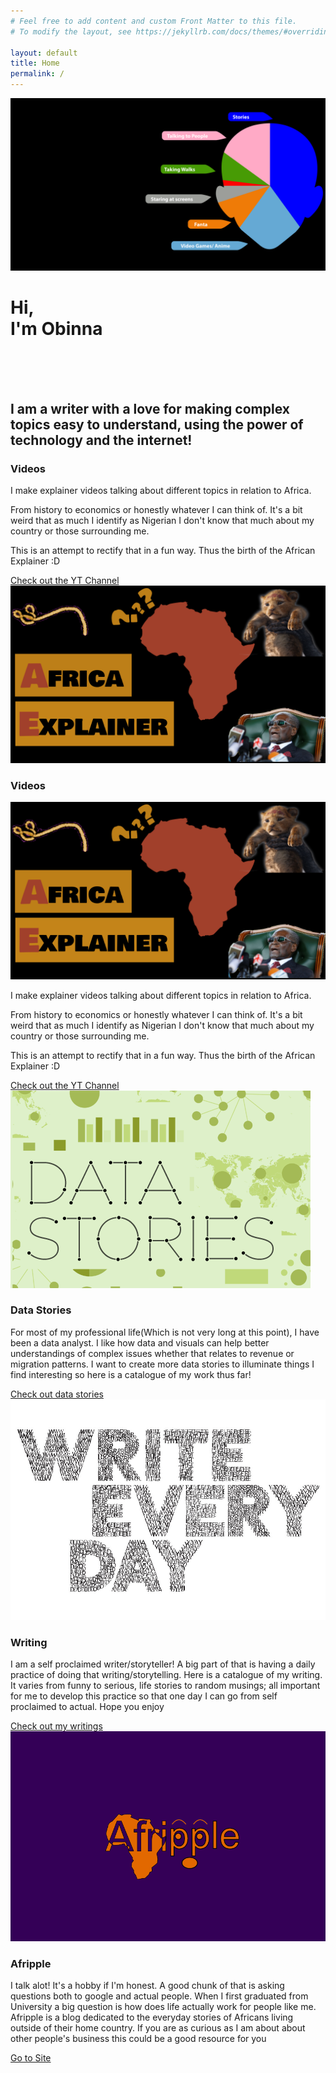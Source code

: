 ```yaml
---
# Feel free to add content and custom Front Matter to this file.
# To modify the layout, see https://jekyllrb.com/docs/themes/#overriding-theme-defaults

layout: default
title: Home
permalink: /
---
```

<div class="container" style="max-width: 100%; padding: 0;">
  <img class="banner-img" src="assets/face chart.png" alt="Obinna_mic">
  <h1 class="p-screen-title page-title centered">Hi,<br>I'm Obinna</h1>
</div>
<br>
<br>
<br>
<h2 class="p-screen-page-header page-header">I am a writer with a love for making complex topics easy to understand, using the power of technology and the internet!</h2>

<div class="desktop flex-container">
<div class="flex-2 flex-child">
<h3 class="box-header">Videos</h3>

<p>I make explainer videos talking about different topics in relation to Africa.</p>
<p>From history to economics or honestly whatever I can think of. It's a bit weird that as much I identify as Nigerian I don't know that much about my country or those surrounding me.</p>
<p>This is an attempt to rectify that in a fun way. Thus the birth of the African Explainer :D </p>
<div class="text-center">
<a href="https://www.youtube.com/channel/UCv9oSIKjvzJYpICLBuAaVOw" class="btn btn-outline-primary" role="button">Check out the YT Channel</a>
</div>
</div>
<div class="flex-2 flex-child page-image-1">
<img class="page-image-1" src="assets/Africa Explainer banner 2.png" alt="YT banner">
</div>
</div>

<div class="mobile flex-container-mobile flex-container">

<h3 class="box-header">Videos</h3>

<div class="flex-2 flex-child page-image-1">
<img class="page-image-1" src="assets/Africa Explainer banner 2.png" alt="YT banner">
</div>

<div class="flex-2 flex-child">
<p>I make explainer videos talking about different topics in relation to Africa.</p>
<p>From history to economics or honestly whatever I can think of. It's a bit weird that as much I identify as Nigerian I don't know that much about my country or those surrounding me.</p>
<p>This is an attempt to rectify that in a fun way. Thus the birth of the African Explainer :D </p>
<div class="text-center">
<a href="https://www.youtube.com/channel/UCv9oSIKjvzJYpICLBuAaVOw" class="btn btn-outline-primary" role="button">Check out the YT Channel</a>
</div>
</div>
</div>

<div class="flex-container-mobile flex-container">

<div class="flex-3 flex-child">
<div class="page-image-1">
<img class="page-image-1" src="assets/Data_stories.png" alt="Data Stories">
</div>

<h3 class="box-header">Data Stories</h3>

<p>For most of my professional life(Which is not very long at this point), I have been a data analyst. I like how data and visuals can help better understandings of complex issues whether that relates to revenue or migration patterns. I want to create more data stories to illuminate things I find interesting so here is a catalogue of my work thus far!</p>
<div class="text-center">
<a href="/data_stories" class="btn btn-outline-primary" role="button">Check out data stories</a>
</div>
</div>

<div class="flex-3 flex-child">
<div class="page-image-1">
<img class="page-image-1" src="assets/Daily Writing.jpeg" alt="Daily Writing">
</div>
<h3 class="box-header">Writing</h3>

<p>I am a self proclaimed writer/storyteller! A big part of that is having a daily practice of doing that writing/storytelling. Here is a catalogue of my writing. It varies from funny to serious, life stories to random musings; all important for me to develop this practice so that one day I can go from self proclaimed to actual. Hope you enjoy</p>
<div class="text-center">
<a href="/blog" class="btn btn-outline-primary" role="button">Check out my writings</a>
</div>
</div>

<div class="flex-3 flex-child">

<div class="page-image-1">
<img class="page-image-1" src="assets/Afripple logo.png" alt="Afripple">
</div>

<h3 class="box-header">Afripple</h3>

<p>I talk alot! It's a hobby if I'm honest. A good chunk of that is asking questions both to google and actual people. When I first graduated from University a big question is how does life actually work for people like me. Afripple is a blog dedicated to the everyday stories of Africans living outside of their home country. If you are as curious as I am about about other people's business this could be a good resource for you</p>
<div class="text-center">
<a href="https://afripple.co.uk/" class="btn btn-outline-primary" role="button">Go to Site</a>
</div>
</div>
